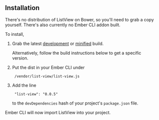 ## Installation

There's no distribution of ListView on Bower, so you'll need to grab a copy yourself. There's also currently no Ember CLI addon built.

To install,

1. Grab the latest [development](http://builds.emberjs.com/list-view/list-view-latest.js) or [minified](http://builds.emberjs.com/list-view/list-view-latest.min.js) build. 

    Alternatively, follow the build instructions below to get a specific version.

2. Put the dist in your Ember CLI under

        /vendor/list-view/list-view.js

3. Add the line

        "list-view": "0.0.5"

    to the `devDependencies` hash of your project's `package.json` file.

Ember CLI will now import ListView into your project.


